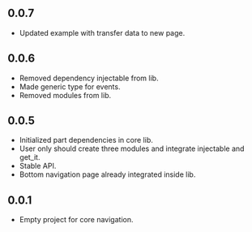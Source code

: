 ## 0.0.7

* Updated example with transfer data to new page.


## 0.0.6

* Removed dependency injectable from lib.
* Made generic type for events.
* Removed modules from lib.

## 0.0.5

* Initialized part dependencies in core lib.
* User only should create three modules and integrate injectable and get_it.
* Stable API.
* Bottom navigation page already integrated inside lib.

## 0.0.1

* Empty project for core navigation.
